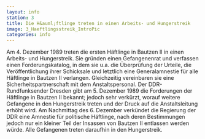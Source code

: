```yaml
---
layout: info
station: 3
title: Die H&auml;ftlinge treten in einen Arbeits- und Hungerstreik
image: 3_Haeftlingsstreik_IntroPic
categories: info
---
```

Am 4. Dezember 1989 treten die ersten H&auml;ftlinge in Bautzen II in einen Arbeits- und Hungerstreik. Sie gr&uuml;nden einen Gefangenenrat und verfassen einen Forderungskatalog, in dem sie u.a. die &Uuml;berpr&uuml;fung der Urteile, die Ver&ouml;ffentlichung ihrer Schicksale und letztlich eine Generalamnestie f&uuml;r alle H&auml;ftlinge in Bautzen II verlangen. Gleichzeitig vereinbaren sie eine Sicherheitspartnerschaft mit dem Anstaltspersonal. Der DDR-Rundfunksender Dresden gibt am 5. Dezember 1989 die Forderungen der H&auml;ftlinge in Bautzen II bekannt; jedoch sehr verk&uuml;rzt, worauf weitere Gefangene in den Hungerstreik treten und der Druck auf die Anstaltsleitung erh&ouml;ht wird. Am Nachmittag des 6. Dezember verk&uuml;ndet die Regierung der DDR eine Amnestie f&uuml;r politische H&auml;ftlinge, nach deren Bestimmungen jedoch nur ein kleiner Teil der Insassen von Bautzen II entlassen werden w&uuml;rde. Alle Gefangenen treten daraufhin in den Hungerstreik.